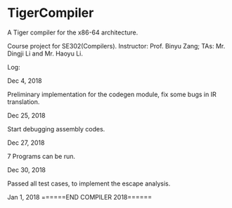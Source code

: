 # TigerCompiler
A Tiger compiler for the x86-64 architecture. 

Course project for SE302(Compilers). Instructor: Prof. Binyu Zang; TAs: Mr. Dingji Li and Mr. Haoyu Li.

Log:

Dec 4, 2018

Preliminary implementation for the codegen module, fix some bugs in IR translation.

Dec 25, 2018

Start debugging assembly codes.

Dec 27, 2018

7 Programs can be run.

Dec 30, 2018

Passed all test cases, to implement the escape analysis.

Jan 1, 2018
======END COMPILER 2018======
